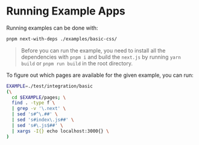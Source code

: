 # Running Example Apps

Running examples can be done with:

```sh
pnpm next-with-deps ./examples/basic-css/
```

> Before you can run the example, you need to install all the dependencies with `pnpm i` and build the `next.js` by running `yarn build` or `pnpm run build` in the root directory.

To figure out which pages are available for the given example, you can run:

```sh
EXAMPLE=./test/integration/basic
(\
  cd $EXAMPLE/pages; \
  find . -type f \
  | grep -v '\.next' \
  | sed 's#^\.##' \
  | sed 's#index\.js##' \
  | sed 's#\.js$##' \
  | xargs -I{} echo localhost:3000{} \
)
```
